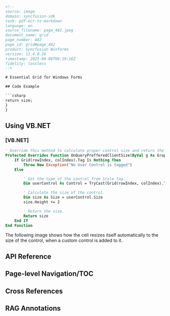 ```html
<!-- 
source: image
domain: syncfusion-sdk
task: pdf-ocr-to-markdown
language: en
source_filename: page_482.jpeg
document_name: grid
page_number: 482
page_id: grid#page_482
product: Syncfusion Winforms
version: 11.4.0.26
timestamp: 2025-08-09T06:19:16Z
fidelity: lossless
-->

# Essential Grid for Windows Forms

## Code Example

```csharp
return size;
}
}
```

## Using VB.NET

### [VB.NET]

```vb
' Override this method to calculate proper control size and return the same.
Protected Overrides Function OnQueryPrefferedClientSize(ByVal g As Graphics, ByVal rowIndex As Integer, ByVal colIndex As Integer, ByVal style As GridStyleInfo, ByVal queryBounds As GridQueryBounds) As Size
    If Grid(rowIndex, colIndex).Tag Is Nothing Then
        Throw New Exception("No User Control is tagged")
    Else

        ' Get the type of the control from Style.Tag.
        Dim userControl As Control = TryCast(Grid(rowIndex, colIndex).Tag, Control)

        ' Calculate the size of the control.
        Dim size As Size = userControl.Size
        size.Height += 2

        ' Return the size.
        Return size
    End If
End Function
```

The following image shows how the cell resizes itself automatically to the size of the control, when a custom control is added to it.

## API Reference

## Page-level Navigation/TOC

## Cross References

## RAG Annotations
<!-- tags: [Grid, Windows Forms, Syncfusion, VB.NET, cell resizing, control size calculation, custom controls] keywords: [OnQueryPrefferedClientSize, GridStyleInfo, GridQueryBounds, TryCast, Control Tag] -->
```
